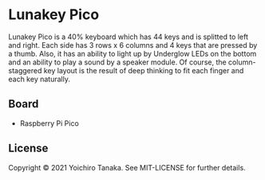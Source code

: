 # Lunakey Pico

Lunakey Pico is a 40% keyboard which has 44 keys and is splitted to left and right. Each side has 3 rows x 6 columns and 4 keys that are pressed by a thumb. Also, it has an ability to light up by Underglow LEDs on the bottom and an ability to play a sound by a speaker module. Of course, the column-staggered key layout is the result of deep thinking to fit each finger and each key naturally.

## Board

* Raspberry Pi Pico

## License

Copyright © 2021 Yoichiro Tanaka. See MIT-LICENSE for further details.
